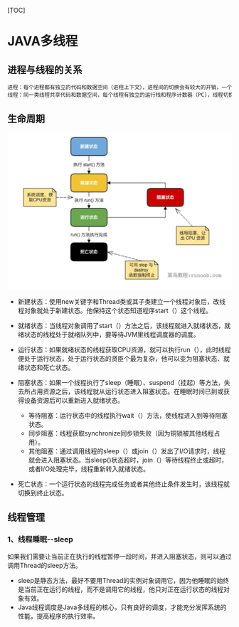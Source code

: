 [TOC]

# JAVA多线程

## 进程与线程的关系

```txt
进程：每个进程都有独立的代码和数据空间（进程上下文），进程间的切换会有较大的开销，一个进程包含1-n个线程。（进程是资源分配的最小单位）
线程：同一类线程共享代码和数据空间，每个线程有独立的运行栈和程序计数器（PC)，线程切换开销小。（线程是CPU调度的最小单位）
```

## 生命周期

![img](assets\java-thread.jpg)

- 新建状态：使用new关键字和Thread类或其子类建立一个线程对象后，改线程对象就处于新建状态。他保持这个状态知道程序start（）这个线程。
- 就绪状态：当线程对象调用了start（）方法之后，该线程就进入就绪状态，就绪状态的线程处于就绪队列中，要等待JVM里线程调度器的调度。
- 运行状态：如果就绪状态的线程获取CPU资源，就可以执行run（），此时线程便处于运行状态，处于运行状态的贤臣个最为复杂，他可以变为阻塞状态、就绪状态和死亡状态。
- 阻塞状态：如果一个线程执行了sleep（睡眠）、suspend（挂起）等方法，失去所占用资源之后，该线程就从运行状态进入阻塞状态。在睡眠时间已到或获得设备资源后可以重新进入就绪状态。
  - 等待阻塞：运行状态中的线程执行wait（）方法，使线程进入到等待阻塞状态。
  - 同步阻塞：线程获取synchronize同步锁失败（因为铜锁被其他线程占用）。
  - 其他阻塞：通过调用线程的sleep（）或join（）发出了I/O请求时，线程就会进入阻塞状态。当sleep()状态超时，join（）等待线程终止或超时，或者I/O处理完毕，线程重新转入就绪状态。

- 死亡状态：一个运行状态的线程完成任务或者其他终止条件发生时，该线程就切换到终止状态。

## 线程管理

### 1、线程睡眠--sleep

​	如果我们需要让当前正在执行的线程暂停一段时间，并进入阻塞状态，则可以通过调用Thread的sleep方法。

- sleep是静态方法，最好不要用Thread的实例对象调用它，因为他睡眠的始终是当前正在运行的线程，而不是调用它的线程，他只对正在运行状态的线程对象有效。
- Java线程调度是Java多线程的核心，只有良好的调度，才能充分发挥系统的性能，提高程序的执行效率。
